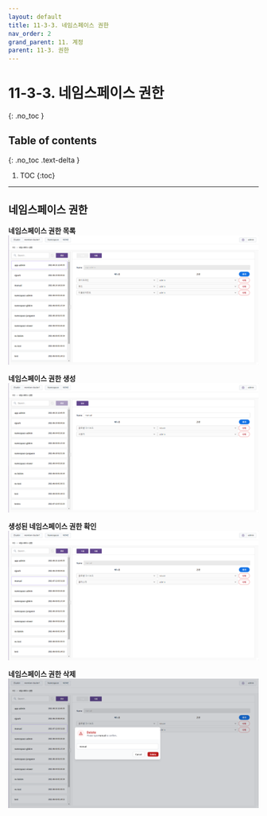 ```yaml
---
layout: default
title: 11-3-3. 네임스페이스 권한
nav_order: 2
grand_parent: 11. 계정
parent: 11-3. 권한
---
```


# 11-3-3. 네임스페이스 권한
{: .no_toc }

## Table of contents
{: .no_toc .text-delta }

1. TOC
{:toc}

---


## 네임스페이스 권한

**네임스페이스 권한 목록**
![11_account-auth-namespace.png](/assets/images/auth/11_account-auth-namespace.png)

**네임스페이스 권한 생성**
![11_account-auth-namespace-create.png](/assets/images/auth/11_account-auth-namespace-create.png)

**생성된 네임스페이스 권한 확인**
![11_account-auth-namespace-create-success.png](/assets/images/auth/11_account-auth-namespace-create-success.png)

**네임스페이스 권한 삭제**
![11_account-auth-namespace-delete-confirm.png](/assets/images/auth/11_account-auth-namespace-delete-confirm.png)
